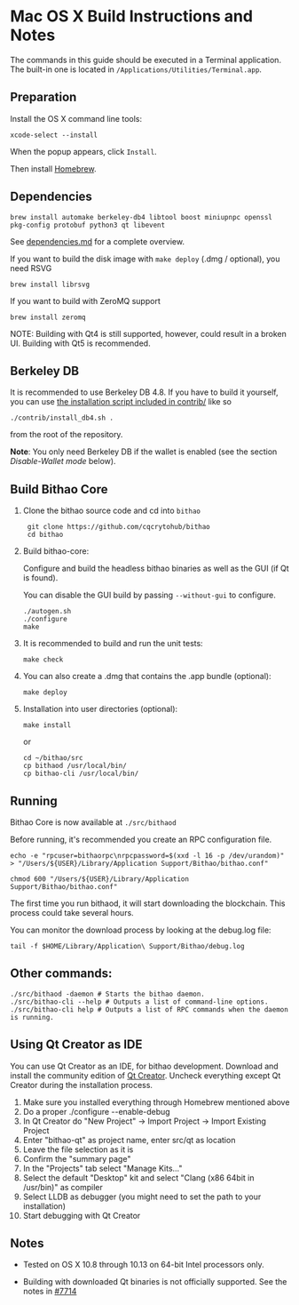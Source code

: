 Mac OS X Build Instructions and Notes
====================================
The commands in this guide should be executed in a Terminal application.
The built-in one is located in `/Applications/Utilities/Terminal.app`.

Preparation
-----------
Install the OS X command line tools:

`xcode-select --install`

When the popup appears, click `Install`.

Then install [Homebrew](https://brew.sh).

Dependencies
----------------------

    brew install automake berkeley-db4 libtool boost miniupnpc openssl pkg-config protobuf python3 qt libevent

See [dependencies.md](dependencies.md) for a complete overview.

If you want to build the disk image with `make deploy` (.dmg / optional), you need RSVG

    brew install librsvg

If you want to build with ZeroMQ support
    
    brew install zeromq

NOTE: Building with Qt4 is still supported, however, could result in a broken UI. Building with Qt5 is recommended.

Berkeley DB
-----------
It is recommended to use Berkeley DB 4.8. If you have to build it yourself,
you can use [the installation script included in contrib/](/contrib/install_db4.sh)
like so

```shell
./contrib/install_db4.sh .
```

from the root of the repository.

**Note**: You only need Berkeley DB if the wallet is enabled (see the section *Disable-Wallet mode* below).

Build Bithao Core
------------------------

1. Clone the bithao source code and cd into `bithao`

        git clone https://github.com/cqcrytohub/bithao
        cd bithao

2.  Build bithao-core:

    Configure and build the headless bithao binaries as well as the GUI (if Qt is found).

    You can disable the GUI build by passing `--without-gui` to configure.

        ./autogen.sh
        ./configure
        make

3.  It is recommended to build and run the unit tests:

        make check

4.  You can also create a .dmg that contains the .app bundle (optional):

        make deploy

5.  Installation into user directories (optional):

        make install

    or

        cd ~/bithao/src
        cp bithaod /usr/local/bin/
        cp bithao-cli /usr/local/bin/

Running
-------

Bithao Core is now available at `./src/bithaod`

Before running, it's recommended you create an RPC configuration file.

    echo -e "rpcuser=bithaorpc\nrpcpassword=$(xxd -l 16 -p /dev/urandom)" > "/Users/${USER}/Library/Application Support/Bithao/bithao.conf"

    chmod 600 "/Users/${USER}/Library/Application Support/Bithao/bithao.conf"

The first time you run bithaod, it will start downloading the blockchain. This process could take several hours.

You can monitor the download process by looking at the debug.log file:

    tail -f $HOME/Library/Application\ Support/Bithao/debug.log

Other commands:
-------

    ./src/bithaod -daemon # Starts the bithao daemon.
    ./src/bithao-cli --help # Outputs a list of command-line options.
    ./src/bithao-cli help # Outputs a list of RPC commands when the daemon is running.

Using Qt Creator as IDE
------------------------
You can use Qt Creator as an IDE, for bithao development.
Download and install the community edition of [Qt Creator](https://www.qt.io/download/).
Uncheck everything except Qt Creator during the installation process.

1. Make sure you installed everything through Homebrew mentioned above
2. Do a proper ./configure --enable-debug
3. In Qt Creator do "New Project" -> Import Project -> Import Existing Project
4. Enter "bithao-qt" as project name, enter src/qt as location
5. Leave the file selection as it is
6. Confirm the "summary page"
7. In the "Projects" tab select "Manage Kits..."
8. Select the default "Desktop" kit and select "Clang (x86 64bit in /usr/bin)" as compiler
9. Select LLDB as debugger (you might need to set the path to your installation)
10. Start debugging with Qt Creator

Notes
-----

* Tested on OS X 10.8 through 10.13 on 64-bit Intel processors only.

* Building with downloaded Qt binaries is not officially supported. See the notes in [#7714](https://github.com/bitcoin/bitcoin/issues/7714)
